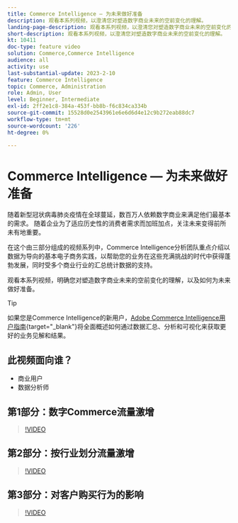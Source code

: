 ```yaml
---
title: Commerce Intelligence — 为未来做好准备
description: 观看本系列视频，以澄清您对塑造数字商业未来的空前变化的理解。
landing-page-description: 观看本系列视频，以澄清您对塑造数字商业未来的空前变化的理解。
short-description: 观看本系列视频，以澄清您对塑造数字商业未来的空前变化的理解。
kt: 10411
doc-type: feature video
solution: Commerce,Commerce Intelligence
audience: all
activity: use
last-substantial-update: 2023-2-10
feature: Commerce Intelligence
topic: Commerce, Administration
role: Admin, User
level: Beginner, Intermediate
exl-id: 2ff2e1c8-384a-453f-bb8b-f6c834ca334b
source-git-commit: 15528d0e2543961e6e6d6d4e12c9b272eab88dc7
workflow-type: tm+mt
source-wordcount: '226'
ht-degree: 0%

---
```


# Commerce Intelligence — 为未来做好准备

随着新型冠状病毒肺炎疫情在全球蔓延，数百万人依赖数字商业来满足他们最基本的需求。 随着企业为了适应历史性的消费者需求而加班加点，关注未来变得前所未有地重要。

在这个由三部分组成的视频系列中，Commerce Intelligence分析团队重点介绍以数据为导向的基本电子商务实践，以帮助您的业务在这些充满挑战的时代中获得蓬勃发展，同时受多个商业行业的汇总统计数据的支持。

观看本系列视频，明确您对塑造数字商业未来的空前变化的理解，以及如何为未来做好准备。

>[!TIP]
>
>如果您是Commerce Intelligence的新用户，[Adobe Commerce Intelligence用户指南](https://experienceleague.adobe.com/docs/commerce-business-intelligence/mbi/guide-overview.html){target="_blank"}将全面概述如何通过数据汇总、分析和可视化来获取更好的业务见解和结果。

## 此视频面向谁？

- 商业用户
- 数据分析师

## 第1部分：数字Commerce流量激增

>[!VIDEO](https://video.tv.adobe.com/v/342498?quality=12&learn=on)

## 第2部分：按行业划分流量激增

>[!VIDEO](https://video.tv.adobe.com/v/342499?quality=12&learn=on)

## 第3部分：对客户购买行为的影响

>[!VIDEO](https://video.tv.adobe.com/v/342500?quality=12&learn=on)
